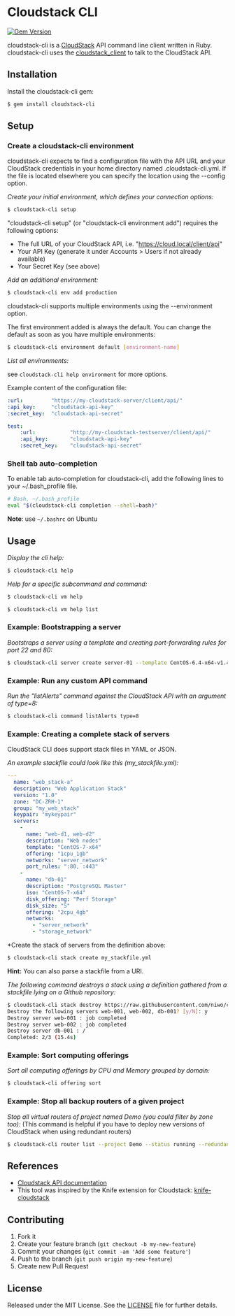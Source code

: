# Cloudstack CLI

[![Gem Version](https://badge.fury.io/rb/cloudstack-cli.png)](http://badge.fury.io/rb/cloudstack-cli)

cloudstack-cli is a [CloudStack](http://cloudstack.apache.org/) API command line client written in Ruby.
cloudstack-cli uses the [cloudstack_client](https://github.com/niwo/cloudstack_client) to talk to the CloudStack API.

## Installation

Install the cloudstack-cli gem:

```bash
$ gem install cloudstack-cli
```

## Setup

### Create a cloudstack-cli environment

cloudstack-cli expects to find a configuration file with the API URL and your CloudStack credentials in your home directory named .cloudstack-cli.yml. If the file is located elsewhere you can specify the location using the --config option.

*Create your initial environment, which defines your connection options:*

```bash
$ cloudstack-cli setup
```

"cloudstack-cli setup" (or "cloudstack-cli environment add") requires the following options:
  - The full URL of your CloudStack API, i.e. "https://cloud.local/client/api"
  - Your API Key (generate it under Accounts > Users if not already available)
  - Your Secret Key (see above)

*Add an additional environment:*

```bash
$ cloudstack-cli env add production
```

cloudstack-cli supports multiple environments using the --environment option.

The first environment added is always the default. You can change the default as soon as you have multiple environments:

```bash
$ cloudstack-cli environment default [environment-name]
```

*List all environments:*

see `cloudstack-cli help environment` for more options.

Example content of the configuration file:

```yaml
:url:         "https://my-cloudstack-server/client/api/"
:api_key:     "cloudstack-api-key"
:secret_key:  "cloudstack-api-secret"

test:
    :url:           "http://my-cloudstack-testserver/client/api/"
    :api_key:       "cloudstack-api-key"
    :secret_key:    "cloudstack-api-secret"
```

### Shell tab auto-completion

To enable tab auto-completion for cloudstack-cli, add the following lines to your ~/.bash_profile file.

```bash
# Bash, ~/.bash_profile
eval "$(cloudstack-cli completion --shell=bash)"
```

__Note__: use `~/.bashrc` on Ubuntu

## Usage

*Display the cli help:*

```bash
$ cloudstack-cli help
```

*Help for a specific subcommand and command:*

```bash
$ cloudstack-cli vm help
```

```bash
$ cloudstack-cli vm help list
```

### Example: Bootstrapping a server

*Bootstraps a server using a template and creating port-forwarding rules for port 22 and 80:*

```bash
$ cloudstack-cli server create server-01 --template CentOS-6.4-x64-v1.4 --zone DC1 --offering 1cpu_1gb --port-rules :22 :80
```

### Example: Run any custom API command

*Run the "listAlerts" command against the CloudStack API with an argument of type=8:*

```bash
$ cloudstack-cli command listAlerts type=8
```

### Example: Creating a complete stack of servers

CloudStack CLI does support stack files in YAML or JSON.

*An example stackfile could look like this (my_stackfile.yml):*

```yaml
---
  name: "web_stack-a"
  description: "Web Application Stack"
  version: "1.0"
  zone: "DC-ZRH-1"
  group: "my_web_stack"
  keypair: "mykeypair"
  servers:
    -
      name: "web-d1, web-d2"
      description: "Web nodes"
      template: "CentOS-7-x64"
      offering: "1cpu_1gb"
      networks: "server_network"
      port_rules: ":80, :443"
    -
      name: "db-01"
      description: "PostgreSQL Master"
      iso: "CentOS-7-x64"
      disk_offering: "Perf Storage"
      disk_size: "5"
      offering: "2cpu_4gb"
      networks:
        - "server_network"
        - "storage_network"
```

*Create the stack of servers from the definition above:

```bash
$ cloudstack-cli stack create my_stackfile.yml
```

**Hint:** You can also parse a stackfile from a URI.

*The following command destroys a stack using a definition gathered from a stackfile lying on a Github repository:*

```bash
$ cloudstack-cli stack destroy https://raw.githubusercontent.com/niwo/cloudstack-cli/master/test/stack_example.json
Destroy the following servers web-001, web-002, db-001? [y/N]: y
Destroy server web-001 : job completed
Destroy server web-002 : job completed
Destroy server db-001 : /
Completed: 2/3 (15.4s)
```

### Example: Sort computing offerings

*Sort all computing offerings by CPU and Memory grouped by domain:*

```bash
$ cloudstack-cli offering sort
```

### Example: Stop all backup routers of a given project

*Stop all virtual routers of project named Demo (you could filter by zone too):*
(This command is helpful if you have to deploy new versions of CloudStack when using redundant routers)

```bash
$ cloudstack-cli router list --project Demo --status running --redundant-state BACKUP --command STOP
````

## References

-  [Cloudstack API documentation](http://cloudstack.apache.org/docs/api/)
-  This tool was inspired by the Knife extension for Cloudstack: [knife-cloudstack](https://github.com/CloudStack-extras/knife-cloudstack)


## Contributing

1. Fork it
2. Create your feature branch (`git checkout -b my-new-feature`)
3. Commit your changes (`git commit -am 'Add some feature'`)
4. Push to the branch (`git push origin my-new-feature`)
5. Create new Pull Request


## License

Released under the MIT License. See the [LICENSE](https://raw.github.com/niwo/cloudstack-cli/master/LICENSE.txt) file for further details.
